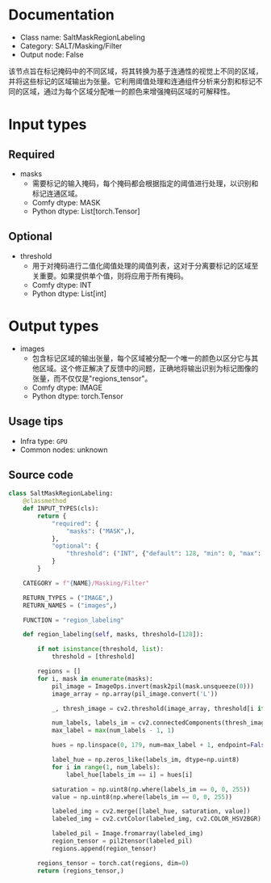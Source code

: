 
# Documentation
- Class name: SaltMaskRegionLabeling
- Category: SALT/Masking/Filter
- Output node: False

该节点旨在标记掩码中的不同区域，将其转换为基于连通性的视觉上不同的区域，并将这些标记的区域输出为张量。它利用阈值处理和连通组件分析来分割和标记不同的区域，通过为每个区域分配唯一的颜色来增强掩码区域的可解释性。

# Input types
## Required
- masks
    - 需要标记的输入掩码，每个掩码都会根据指定的阈值进行处理，以识别和标记连通区域。
    - Comfy dtype: MASK
    - Python dtype: List[torch.Tensor]
## Optional
- threshold
    - 用于对掩码进行二值化阈值处理的阈值列表，这对于分离要标记的区域至关重要。如果提供单个值，则将应用于所有掩码。
    - Comfy dtype: INT
    - Python dtype: List[int]

# Output types
- images
    - 包含标记区域的输出张量，每个区域被分配一个唯一的颜色以区分它与其他区域。这个修正解决了反馈中的问题，正确地将输出识别为标记图像的张量，而不仅仅是"regions_tensor"。
    - Comfy dtype: IMAGE
    - Python dtype: torch.Tensor


## Usage tips
- Infra type: `GPU`
- Common nodes: unknown


## Source code
```python
class SaltMaskRegionLabeling:
    @classmethod
    def INPUT_TYPES(cls):
        return {
            "required": {
                "masks": ("MASK",),
            },
            "optional": {
                "threshold": ("INT", {"default": 128, "min": 0, "max": 255, "step": 1}),
            }
        }

    CATEGORY = f"{NAME}/Masking/Filter"

    RETURN_TYPES = ("IMAGE",)
    RETURN_NAMES = ("images",)

    FUNCTION = "region_labeling"

    def region_labeling(self, masks, threshold=[128]):

        if not isinstance(threshold, list):
            threshold = [threshold]

        regions = []
        for i, mask in enumerate(masks):
            pil_image = ImageOps.invert(mask2pil(mask.unsqueeze(0)))
            image_array = np.array(pil_image.convert('L'))

            _, thresh_image = cv2.threshold(image_array, threshold[i if i < len(threshold) else -1], 255, cv2.THRESH_BINARY)

            num_labels, labels_im = cv2.connectedComponents(thresh_image)
            max_label = max(num_labels - 1, 1)

            hues = np.linspace(0, 179, num=max_label + 1, endpoint=False, dtype=np.uint8)

            label_hue = np.zeros_like(labels_im, dtype=np.uint8)
            for i in range(1, num_labels):
                label_hue[labels_im == i] = hues[i]

            saturation = np.uint8(np.where(labels_im == 0, 0, 255))
            value = np.uint8(np.where(labels_im == 0, 0, 255))

            labeled_img = cv2.merge([label_hue, saturation, value])
            labeled_img = cv2.cvtColor(labeled_img, cv2.COLOR_HSV2BGR)

            labeled_pil = Image.fromarray(labeled_img)
            region_tensor = pil2tensor(labeled_pil)
            regions.append(region_tensor)

        regions_tensor = torch.cat(regions, dim=0)
        return (regions_tensor,)

```
